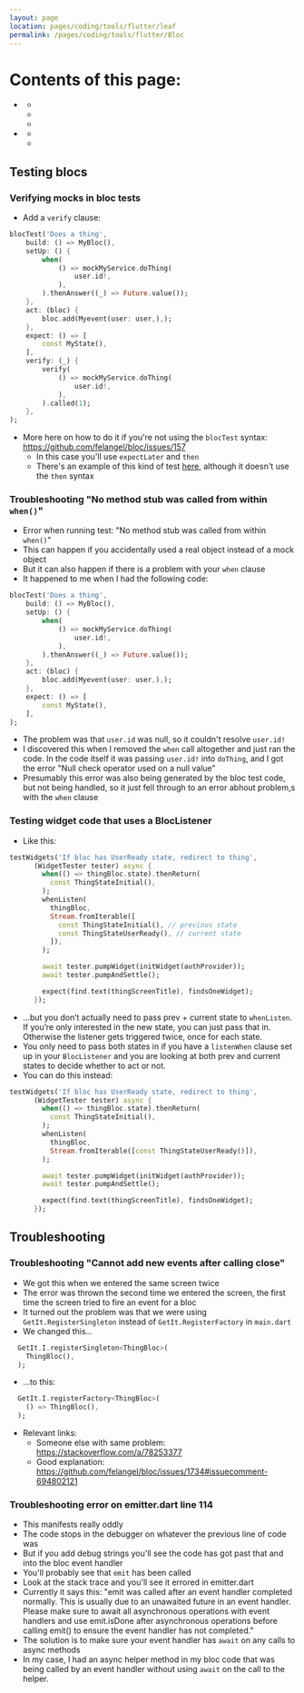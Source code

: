 ```yaml
---
layout: page
location: pages/coding/tools/flutter/leaf
permalink: /pages/coding/tools/flutter/Bloc
---
```


# Contents of this page:

- []()
    - []()
    - []()
    - []()
- []()
    - []()
    - []()

## Testing blocs

### Verifying mocks in bloc tests

- Add a `verify` clause:

```dart
blocTest('Does a thing',
    build: () => MyBloc(),
    setUp: () {
        when(
            () => mockMyService.doThing(
                user.id!,
            ),
        ).thenAnswer((_) => Future.value());
    },
    act: (bloc) {
        bloc.add(Myevent(user: user,),);
    },
    expect: () => [
        const MyState(),
    ],
    verify: (_) {
        verify(
            () => mockMyService.doThing(
                user.id!,
            ),
        ).called(1);
    },
);
```

- More here on how to do it if you're not using the `blocTest` syntax: https://github.com/felangel/bloc/issues/157
    - In this case you'll use `expectLater` and `then`
    - There's an example of this kind of test [here](https://github.com/brianegan/flutter_architecture_samples/blob/41a033f6e67ec51bba2edf669cfcb857498db58c/frideos_library/test/stats_bloc_test.dart#L45), although it doesn't use the `then` syntax

### Troubleshooting "No method stub was called from within `when()`"

- Error when running test: "No method stub was called from within `when()`"
- This can happen if you accidentally used a real object instead of a mock object
- But it can also happen if there is a problem with your `when` clause
- It happened to me when I had the following code:

```dart
blocTest('Does a thing',
    build: () => MyBloc(),
    setUp: () {
        when(
            () => mockMyService.doThing(
                user.id!,
            ),
        ).thenAnswer((_) => Future.value());
    },
    act: (bloc) {
        bloc.add(Myevent(user: user,),);
    },
    expect: () => [
        const MyState(),
    ],
);
```

- The problem was that `user.id` was null, so it couldn't resolve `user.id!`
- I discovered this when I removed the `when` call altogether and just ran the code. In the code itself it was passing `user.id!` into `doThing`, and I got the error "Null check operator used on a null value"
- Presumably this error was also being generated by the bloc test code, but not being handled, so it just fell through to an error abhout problem,s with the `when` clause

### Testing widget code that uses a BlocListener

- Like this:

```dart
testWidgets('If bloc has UserReady state, redirect to thing',
      (WidgetTester tester) async {
        when(() => thingBloc.state).thenReturn(
          const ThingStateInitial(),
        );
        whenListen(
          thingBloc,
          Stream.fromIterable([
            const ThingStateInitial(), // previous state
            const ThingStateUserReady(), // current state
          ]),
        );

        await tester.pumpWidget(initWidget(authProvider));
        await tester.pumpAndSettle();

        expect(find.text(thingScreenTitle), findsOneWidget);
      });
```

- ...but you don’t actually need to pass prev + current state to `whenListen`. If you’re only interested in the new state, you can just pass that in. Otherwise the listener gets triggered twice, once for each state. 
- You only need to pass both states in if you have a `listenWhen` clause set up in your `BlocListener` and you are looking at both prev and current states to decide whether to act or not. 
- You can do this instead:

```dart
testWidgets('If bloc has UserReady state, redirect to thing',
      (WidgetTester tester) async {
        when(() => thingBloc.state).thenReturn(
          const ThingStateInitial(),
        );
        whenListen(
          thingBloc,
          Stream.fromIterable([const ThingStateUserReady()]),
        );

        await tester.pumpWidget(initWidget(authProvider));
        await tester.pumpAndSettle();

        expect(find.text(thingScreenTitle), findsOneWidget);
      });
```

## Troubleshooting

### Troubleshooting "Cannot add new events after calling close"

- We got this when we entered the same screen twice
- The error was thrown the second time we entered the screen, the first time the screen tried to fire an event for a bloc
- It turned out the problem was that we were using `GetIt.RegisterSingleton` instead of `GetIt.RegisterFactory` in `main.dart`
- We changed this...

```dart
  GetIt.I.registerSingleton<ThingBloc>(
    ThingBloc(),
  );
```

- ...to this:

```dart
  GetIt.I.registerFactory<ThingBloc>(
    () => ThingBloc(),
  );
```

- Relevant links:
    - Someone else with same problem: https://stackoverflow.com/a/78253377
    - Good explanation: https://github.com/felangel/bloc/issues/1734#issuecomment-694802121

### Troubleshooting error on emitter.dart line 114

- This manifests really oddly
- The code stops in the debugger on whatever the previous line of code was
- But if you add debug strings you'll see the code has got past that and into the bloc event handler
- You'll probably see that `emit` has been called
- Look at the stack trace and you'll see it errored in emitter.dart
- Currently it says this: "emit was called after an event handler completed normally.
    This is usually due to an unawaited future in an event handler.
    Please make sure to await all asynchronous operations with event handlers
    and use emit.isDone after asynchronous operations before calling emit() to
    ensure the event handler has not completed."
- The solution is to make sure your event handler has `await` on any calls to async methods
- In my case, I had an async helper method in my bloc code that was being called by an event handler without using `await` on the call to the helper.



